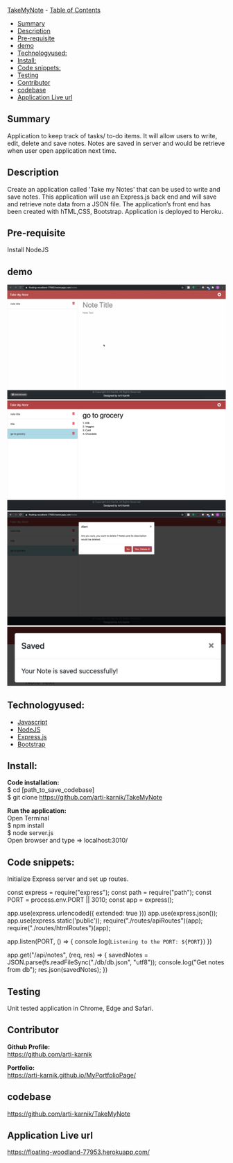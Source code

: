  [TakeMyNote](#takemynote)
    - [Table of Contents](#table-of-contents)
  * [Summary](#summary)
  * [Description](#description)
  * [Pre-requisite](#pre-requisite)
  * [demo](#demo)
  * [Technologyused:](#technologyused-)
  * [Install:](#install-)
  * [Code snippets:](#code-snippets-)
  * [Testing](#testing)
  * [Contributor](#contributor)
  * [codebase](#codebase)
  * [Application Live url](#application-live-url)


## Summary
Application to keep track of tasks/ to-do items. It will allow users to write, edit, delete and save notes. Notes are saved in server and would be retrieve when user open application next time. 

## Description
Create an application called 'Take my Notes' that can be used to write and save notes. This application will use an Express.js back end and will save and retrieve note data from a JSON file. The application’s front end has been created with hTML,CSS, Bootstrap. Application is deployed to Heroku.

## Pre-requisite
Install NodeJS 

## demo
![](mygif.gif)
<img src="./public/assets/images/SS2.png">
<img src="./public/assets/images/SS3.png">
<img src="./public/assets/images/SS4.png">

## Technologyused:
<ul>
    <li> 
    <a href="https://developer.mozilla.org/en-US/docs/Web/JavaScript" target="_blank">Javascript <a>
    <br>
    </li>
    <li> 
    <a href="https://nodejs.org/en/docs/" target="_blank">NodeJS <a>
    <li> 
    <a href="https://expressjs.com/en/guide/routing.html" target="_blank">Express.js<a>
    </li>
    <li> 
    <a href="https://getbootstrap.com/docs/5.0/getting-started/introduction/" target="_blank">Bootstrap </a>
    </li>
</ul>

## Install:
<strong>Code installation:</strong> <br>
$ cd [path_to_save_codebase] <br>
$ git clone https://github.com/arti-karnik/TakeMyNote <br>

<strong> Run the application: </strong> <br>
Open Terminal <br>
$ npm install <br>
$ node server.js <br>
Open browser and type => localhost:3010/

## Code snippets:
Initialize Express server and set up routes.

const express = require("express");
const path = require("path");
const PORT = process.env.PORT || 3010;
const app = express();

app.use(express.urlencoded({ extended: true }))
app.use(express.json());
app.use(express.static('public'));
require("./routes/apiRoutes")(app);
require("./routes/htmlRoutes")(app);

 app.listen(PORT, () => {
  console.log(`Listening to the PORT: ${PORT}`)
})

app.get("/api/notes", (req, res) => {
      savedNotes = JSON.parse(fs.readFileSync("./db/db.json", "utf8"));
      console.log("Get notes from db");
      res.json(savedNotes);
  })

## Testing 
Unit tested application in Chrome, Edge and Safari. 

## Contributor
<strong> Github Profile: </strong> <br>
https://github.com/arti-karnik

<strong> Portfolio: </strong> <br>
https://arti-karnik.github.io/MyPortfolioPage/

## codebase
https://github.com/arti-karnik/TakeMyNote

## Application Live url
https://floating-woodland-77953.herokuapp.com/




